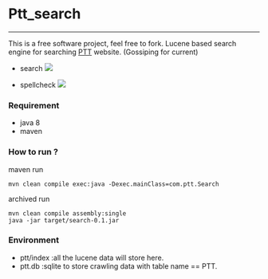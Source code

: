 # Ptt_search
---
This is a free software project, feel free to fork.
Lucene based search engine for searching [PTT](https://www.ptt.cc/bbs/Gossiping/index.html) website. (Gossiping for current)

* search
![](http://i.imgur.com/zE3ozKG.gif)

* spellcheck
![](https://media.giphy.com/media/xUA7b0QcnHG8z50SKk/giphy.gif)

### Requirement
* java 8
* maven

### How to run ?
maven run
```
mvn clean compile exec:java -Dexec.mainClass=com.ptt.Search
```
archived run
```
mvn clean compile assembly:single
java -jar target/search-0.1.jar
```

### Environment
* ptt/index :all the lucene data will store here.
* ptt.db    :sqlite to store crawling data with table name == PTT.
 
